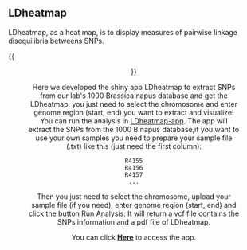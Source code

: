 ## LDheatmap

LDheatmap, as a heat map, is to display measures of pairwise linkage disequilibria betweens SNPs.

{{<figure src="/img/LDheatmap.png" width="1000" hegiht="1200" align=center >}}

Here we developed the shiny app LDheatmap to extract SNPs from our lab's 1000 Brassica napus database and get the LDheatmap, you just need to select the chromosome and enter genome region (start, end) you want to extract and visualize! You can run the analysis in [LDheatmap-app](http://rapeseed.zju.edu.cn:3838/LDheatmap). The app will extract the SNPs from the 1000 B.napus database,if you want to use your own samples you need to prepare your sample file (.txt) like this (just need the first column):

```
R4155
R4156
R4157
...
```

Then you just need to select the chromosome, upload your sample file (if you need), enter genome region (start, end) and click the button Run Analysis. It will return a vcf file contains the SNPs information and a pdf file of LDheatmap. 


You can click [**Here**](http://rapeseed.zju.edu.cn:3838/LDheatmap) to access the app.